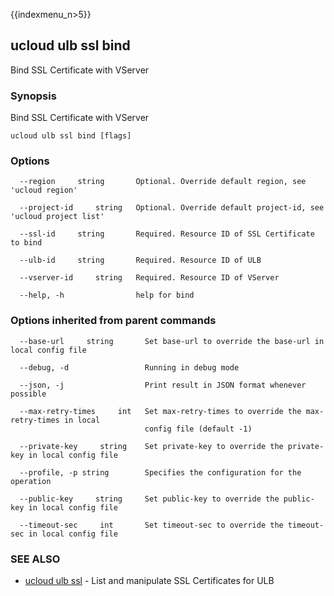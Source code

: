{{indexmenu_n>5}}

## ucloud ulb ssl bind

Bind SSL Certificate with VServer

### Synopsis

Bind SSL Certificate with VServer

```
ucloud ulb ssl bind [flags]
```

### Options

```
  --region     string       Optional. Override default region, see 'ucloud region' 

  --project-id     string   Optional. Override default project-id, see 'ucloud project list' 

  --ssl-id     string       Required. Resource ID of SSL Certificate to bind 

  --ulb-id     string       Required. Resource ID of ULB 

  --vserver-id     string   Required. Resource ID of VServer 

  --help, -h                help for bind 

```

### Options inherited from parent commands

```
  --base-url     string       Set base-url to override the base-url in local config file 

  --debug, -d                 Running in debug mode 

  --json, -j                  Print result in JSON format whenever possible 

  --max-retry-times     int   Set max-retry-times to override the max-retry-times in local
                              config file (default -1) 

  --private-key     string    Set private-key to override the private-key in local config file 

  --profile, -p string        Specifies the configuration for the operation 

  --public-key     string     Set public-key to override the public-key in local config file 

  --timeout-sec     int       Set timeout-sec to override the timeout-sec in local config file 

```

### SEE ALSO

* [ucloud ulb ssl](software/cli/cmd/ucloud/ulb/ssl)	 - List and manipulate SSL Certificates for ULB

